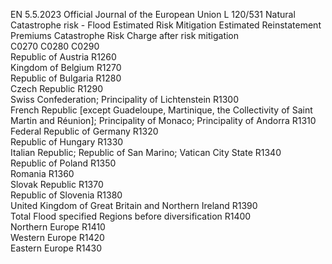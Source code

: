 EN  5.5.2023 Official Journal of the European Union L 120/531
 Natural Catastrophe risk - Flood  Estimated Risk Mitigation  Estimated Reinstatement 
Premiums  Catastrophe Risk Charge 
after risk mitigation  
C0270  C0280  C0290  
Republic of Austria  R1260  
Kingdom of Belgium  R1270  
Republic of Bulgaria  R1280  
Czech Republic  R1290  
Swiss Confederation; Principality of Lichtenstein  R1300  
French Republic [except Guadeloupe, Martinique, the Collectivity of Saint Martin and 
Réunion]; Principality of Monaco; Principality of Andorra  R1310  
Federal Republic of Germany  R1320  
Republic of Hungary  R1330  
Italian Republic; Republic of San Marino; Vatican City State  R1340  
Republic of Poland  R1350  
Romania  R1360  
Slovak Republic  R1370  
Republic of Slovenia  R1380  
United Kingdom of Great Britain and Northern Ireland  R1390  
Total Flood specified Regions before diversification  R1400  
Northern Europe  R1410  
Western Europe  R1420  
Eastern Europe  R1430